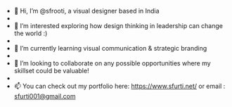 - 👋 Hi, I’m @sfrooti, a visual designer based in India
- 
- 👀 I’m interested exploring how design thinking in leadership can change the world :)
- 
- 🌱 I’m currently learning visual communication & strategic branding
- 
- 💞️ I’m looking to collaborate on any possible opportunities where my skillset could be valuable!
- 
- 📫 You can check out my portfolio here: https://www.sfurti.net/ or email : sfurti001@gmail.com

<!---
sfrooti/sfrooti is a ✨ special ✨ repository because its `README.md` (this file) appears on your GitHub profile.
You can click the Preview link to take a look at your changes.
--->
